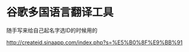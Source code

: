 谷歌多国语言翻译工具
========

随手写来给自己起名字选ID的时候用的

http://createid.sinaapp.com/index.php?s=%E5%B0%8F%E9%BB%91
